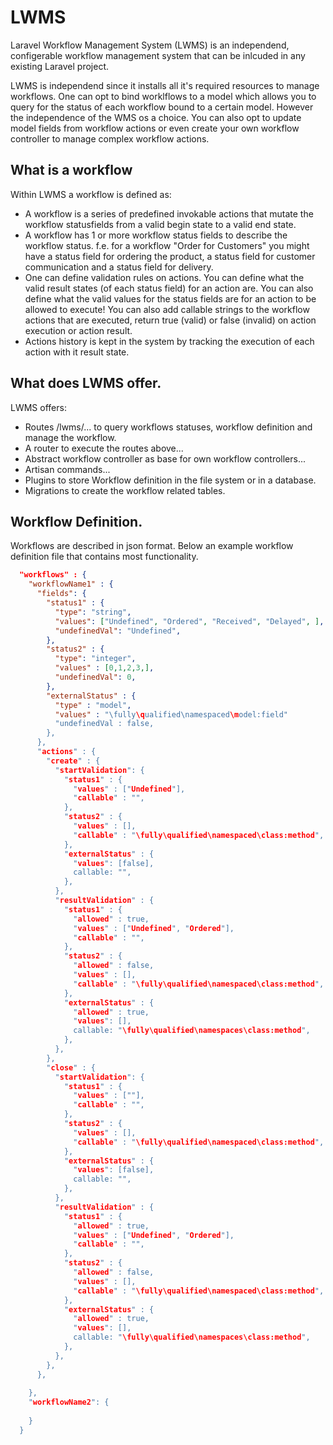 # LWMS
Laravel Workflow Management System (LWMS) is an independend, configerable workflow management system that can be inlcuded in any existing Laravel project.

LWMS is independend since it installs all it's required resources to manage workflows. One can opt to bind worklflows to a model which allows you to query for the status of each workflow bound to a certain model. However the independence of the WMS os a choice. You can also opt to update model fields from workflow actions or even create your own workflow controller to manage complex workflow actions.

## What is a workflow
Within LWMS a workflow is defined as:
- A workflow is a series of predefined invokable actions that mutate the workflow statusfields from a valid begin state to a valid end state.
- A workflow has 1 or more workflow status fields to describe the workflow status. f.e. for a workflow "Order for Customers" you might have a status field for ordering the product, a status field for customer communication and a status field for delivery.
- One can define validation rules on actions. You can define what the valid result states (of each status field) for an action are. You can also define what the valid values for the status fields are for an action to be allowed to execute! You can also add callable strings to the workflow actions that are executed, return true (valid) or false (invalid) on action execution or action result.   
- Actions history is kept in the system by tracking the execution of each action with it result state.

## What does LWMS offer.
LWMS offers:
- Routes /lwms/... to query workflows statuses, workflow definition and manage the workflow.
- A router to execute the routes above...
- Abstract workflow controller as base for own workflow controllers...
- Artisan commands...
- Plugins to store Workflow definition in the file system or in a database.
- Migrations to create the workflow related tables.

## Workflow Definition.
Workflows are described in json format. Below an example workflow definition file that contains most functionality.
```JSON
  "workflows" : { 
    "workflowName1" : {
      "fields": {
        "status1" : {
          "type": "string",
          "values": ["Undefined", "Ordered", "Received", "Delayed", ],
          "undefinedVal": "Undefined",
        },
        "status2" : {
          "type": "integer",
          "values" : [0,1,2,3,],
          "undefinedVal": 0,
        },
        "externalStatus" : {
          "type" : "model",
          "values" : "\fully\qualified\namespaced\model:field"
          "undefinedVal : false,
        },
      },
      "actions" : {
        "create" : {
          "startValidation": {
            "status1" : {
              "values" : ["Undefined"],
              "callable" : "",
            },
            "status2" : {
              "values" : [],
              "callable" : "\fully\qualified\namespaced\class:method",
            },
            "externalStatus" : {
              "values": [false],
              callable: "",
            },
          },
          "resultValidation" : {
            "status1" : {
              "allowed" : true,
              "values" : ["Undefined", "Ordered"],
              "callable" : "",
            },
            "status2" : {
              "allowed" : false,
              "values" : [],
              "callable" : "\fully\qualified\namespaced\class:method",
            },
            "externalStatus" : {
              "allowed" : true,
              "values": [],
              callable: "\fully\qualified\namespaces\class:method",
            },
          },
        },
        "close" : {
          "startValidation": {
            "status1" : {
              "values" : [""],
              "callable" : "",
            },
            "status2" : {
              "values" : [],
              "callable" : "\fully\qualified\namespaced\class:method",
            },
            "externalStatus" : {
              "values": [false],
              callable: "",
            },
          },
          "resultValidation" : {
            "status1" : {
              "allowed" : true,
              "values" : ["Undefined", "Ordered"],
              "callable" : "",
            },
            "status2" : {
              "allowed" : false,
              "values" : [],
              "callable" : "\fully\qualified\namespaced\class:method",
            },
            "externalStatus" : {
              "allowed" : true,
              "values": [],
              callable: "\fully\qualified\namespaces\class:method",
            },
          },
        },
      },
      
    },
    "workflowName2": {
    
    }
  }
```

